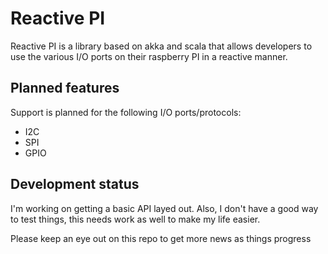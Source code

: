 Reactive PI
===========

Reactive PI is a library based on akka and scala that allows
developers to use the various I/O ports on their raspberry
PI in a reactive manner. 

## Planned features
Support is planned for the following I/O ports/protocols:

- I2C
- SPI
- GPIO

## Development status
I'm working on getting a basic API layed out.
Also, I don't have a good way to test things, this needs
work as well to make my life easier.

Please keep an eye out on this repo to get more news
as things progress
